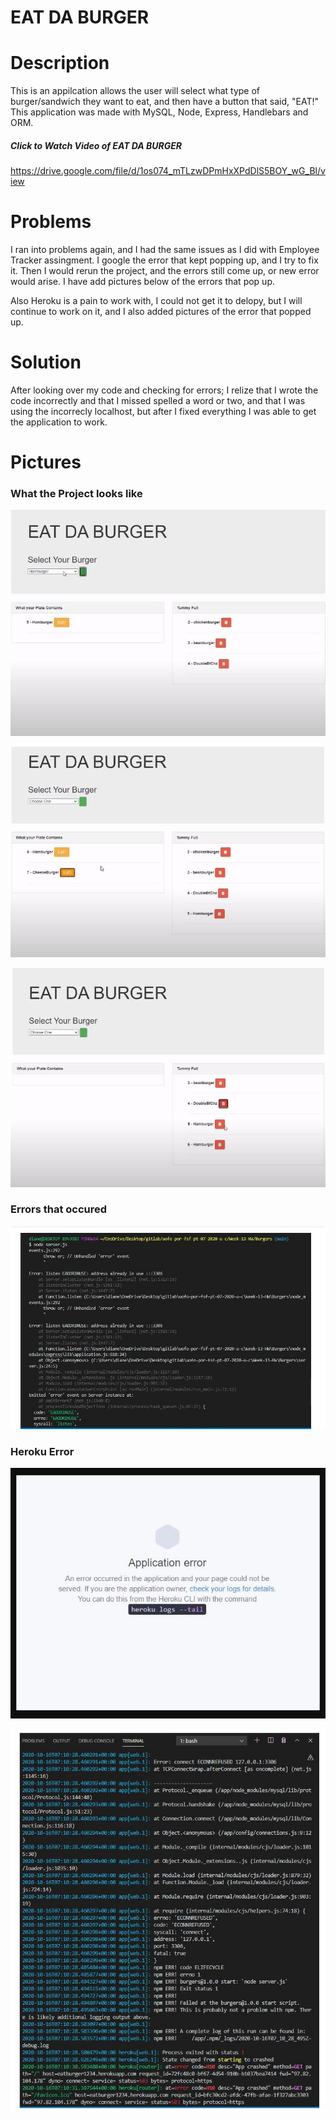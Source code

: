 # EAT DA BURGER

# Description 
This is an appilcation allows the user will select what type of burger/sandwich they want to eat, and then have a button that said, "EAT!" This application was made with MySQL, Node, Express, Handlebars and ORM.

##### Click to Watch Video of EAT DA BURGER
https://drive.google.com/file/d/1os074_mTLzwDPmHxXPdDlS5BOY_wG_Bl/view 

# Problems
I ran into problems again, and I had the same issues as I did with Employee Tracker assingment. I google the error that kept popping up, and I try to fix it. Then I would rerun the project, and the errors still come up, or new error would arise. I have add pictures below of the errors that pop up. 

Also Heroku is a pain to work with, I could not get it to delopy, but I will continue to work on it, and I also added pictures of the error that popped up. 

# Solution
After looking over my code and checking for errors; I relize that I wrote the code incorrectly and that I missed spelled a word or two, and that I was using the incorrecly localhost, but after I fixed everything I was able to get the application to work. 

# Pictures
### What the Project looks like
![alt text](projectpictures/Burger1.JPG)

![alt text](projectpictures/burger2.JPG)

![alt text](projectpictures/burger3.JPG)

### Errors that occured
![alt text](projectpictures/error1.JPG)

### Heroku Error
![alt text](projectpictures/herokuerror1.JPG)

![alt text](projectpictures/herokuerror2.JPG)

